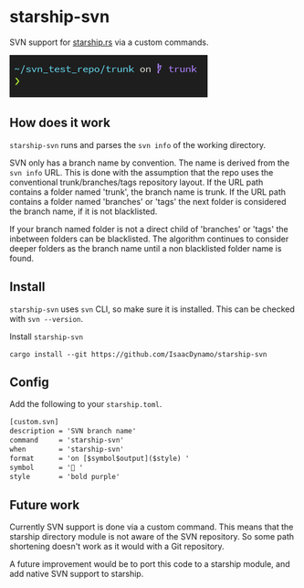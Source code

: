 # starship-svn
SVN support for [starship.rs](https://starship.rs) via a custom commands.

![demo](starship-svn-demo.png)

## How does it work
`starship-svn` runs and parses the `svn info` of the working directory.

SVN only has a branch name by convention. The name is derived from the `svn info` URL. This is done
with the assumption that the repo uses the conventional trunk/branches/tags repository layout. If
the URL path contains a folder named 'trunk', the branch name is trunk. If the URL path contains a
folder named 'branches' or 'tags' the next folder is considered the branch name, if it is not
blacklisted.

If your branch named folder is not a direct child of 'branches' or 'tags' the inbetween folders can be blacklisted.
The algorithm continues to consider deeper folders as the branch name until a non blacklisted folder name is found.


## Install
`starship-svn` uses `svn` CLI, so make sure it is installed. This can be checked with `svn --version`.

Install `starship-svn`
```
cargo install --git https://github.com/IsaacDynamo/starship-svn
```

## Config
Add the following to your `starship.toml`.

```
[custom.svn]
description = 'SVN branch name'
command     = 'starship-svn'
when        = 'starship-svn'
format      = 'on [$symbol$output]($style) '
symbol      = ' '
style       = 'bold purple'
```

## Future work
Currently SVN support is done via a custom command. This means that the starship directory module is not aware of the SVN repository. So some path shortening doesn't work as it would with a Git repository.

A future improvement would be to port this code to a starship module, and add native SVN support to starship.
